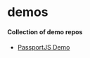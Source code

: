 # demos

#### Collection of demo repos
- [PassportJS Demo](https://github.com/drinkingChai/demos/tree/master/passportjs-demo)
